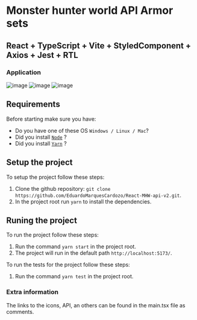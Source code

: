 # Monster hunter world API Armor sets

## React + TypeScript + Vite + StyledComponent + Axios + Jest + RTL

### Application

![image](https://github.com/EduardoMarquesCardozo/React-MHW-api-v2/assets/79146964/a633eecc-7f1b-4b2c-b12f-8d2c9f9724bf)
![image](https://github.com/EduardoMarquesCardozo/React-MHW-api-v2/assets/79146964/8408f163-737c-493b-8ab8-b611e0875d02)
![image](https://github.com/EduardoMarquesCardozo/React-MHW-api-v2/assets/79146964/78d7b03e-c1df-4e66-8c6c-2205cfc32a1c)

## Requirements

Before starting make sure you have:

- Do you have one of these OS `Windows / Linux / Mac`?
- Did you install [`Node`](https://nodejs.org/en/) ?
- Did you install [`Yarn`](https://yarnpkg.com/) ?

## Setup the project

To setup the project follow these steps:

1. Clone the github repository: `git clone https://github.com/EduardoMarquesCardozo/React-MHW-api-v2.git`.
2. In the project root run `yarn` to install the dependencies.

## Runing the project

To run the project follow these steps:

1. Run the command `yarn start` in the project root.
2. The project will run in the default path `http://localhost:5173/`.

To run the tests for the project follow these steps:

1. Run the command `yarn test` in the project root.

### Extra information

The links to the icons, API, an others can be found in the main.tsx file as comments.
